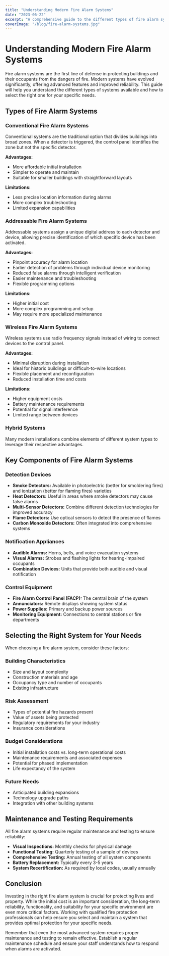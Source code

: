 ```yaml
---
title: "Understanding Modern Fire Alarm Systems"
date: "2023-06-22"
excerpt: "A comprehensive guide to the different types of fire alarm systems available today and how to choose the right one for your needs."
coverImage: "/blog/fire-alarm-systems.jpg"
---
```


# Understanding Modern Fire Alarm Systems

Fire alarm systems are the first line of defense in protecting buildings and their occupants from the dangers of fire. Modern systems have evolved significantly, offering advanced features and improved reliability. This guide will help you understand the different types of systems available and how to select the right one for your specific needs.

## Types of Fire Alarm Systems

### Conventional Fire Alarm Systems

Conventional systems are the traditional option that divides buildings into broad zones. When a detector is triggered, the control panel identifies the zone but not the specific detector.

**Advantages:**
- More affordable initial installation
- Simpler to operate and maintain
- Suitable for smaller buildings with straightforward layouts

**Limitations:**
- Less precise location information during alarms
- More complex troubleshooting
- Limited expansion capabilities

### Addressable Fire Alarm Systems

Addressable systems assign a unique digital address to each detector and device, allowing precise identification of which specific device has been activated.

**Advantages:**
- Pinpoint accuracy for alarm location
- Earlier detection of problems through individual device monitoring
- Reduced false alarms through intelligent verification
- Easier maintenance and troubleshooting
- Flexible programming options

**Limitations:**
- Higher initial cost
- More complex programming and setup
- May require more specialized maintenance

### Wireless Fire Alarm Systems

Wireless systems use radio frequency signals instead of wiring to connect devices to the control panel.

**Advantages:**
- Minimal disruption during installation
- Ideal for historic buildings or difficult-to-wire locations
- Flexible placement and reconfiguration
- Reduced installation time and costs

**Limitations:**
- Higher equipment costs
- Battery maintenance requirements
- Potential for signal interference
- Limited range between devices

### Hybrid Systems

Many modern installations combine elements of different system types to leverage their respective advantages.

## Key Components of Fire Alarm Systems

### Detection Devices

- **Smoke Detectors:** Available in photoelectric (better for smoldering fires) and ionization (better for flaming fires) varieties
- **Heat Detectors:** Useful in areas where smoke detectors may cause false alarms
- **Multi-Sensor Detectors:** Combine different detection technologies for improved accuracy
- **Flame Detectors:** Use optical sensors to detect the presence of flames
- **Carbon Monoxide Detectors:** Often integrated into comprehensive systems

### Notification Appliances

- **Audible Alarms:** Horns, bells, and voice evacuation systems
- **Visual Alarms:** Strobes and flashing lights for hearing-impaired occupants
- **Combination Devices:** Units that provide both audible and visual notification

### Control Equipment

- **Fire Alarm Control Panel (FACP):** The central brain of the system
- **Annunciators:** Remote displays showing system status
- **Power Supplies:** Primary and backup power sources
- **Monitoring Equipment:** Connections to central stations or fire departments

## Selecting the Right System for Your Needs

When choosing a fire alarm system, consider these factors:

### Building Characteristics

- Size and layout complexity
- Construction materials and age
- Occupancy type and number of occupants
- Existing infrastructure

### Risk Assessment

- Types of potential fire hazards present
- Value of assets being protected
- Regulatory requirements for your industry
- Insurance considerations

### Budget Considerations

- Initial installation costs vs. long-term operational costs
- Maintenance requirements and associated expenses
- Potential for phased implementation
- Life expectancy of the system

### Future Needs

- Anticipated building expansions
- Technology upgrade paths
- Integration with other building systems

## Maintenance and Testing Requirements

All fire alarm systems require regular maintenance and testing to ensure reliability:

- **Visual Inspections:** Monthly checks for physical damage
- **Functional Testing:** Quarterly testing of a sample of devices
- **Comprehensive Testing:** Annual testing of all system components
- **Battery Replacement:** Typically every 3-5 years
- **System Recertification:** As required by local codes, usually annually

## Conclusion

Investing in the right fire alarm system is crucial for protecting lives and property. While the initial cost is an important consideration, the long-term reliability, functionality, and suitability for your specific environment are even more critical factors. Working with qualified fire protection professionals can help ensure you select and maintain a system that provides optimal protection for your specific needs.

Remember that even the most advanced system requires proper maintenance and testing to remain effective. Establish a regular maintenance schedule and ensure your staff understands how to respond when alarms are activated.

